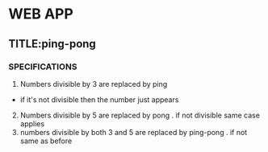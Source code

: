 # WEB APP
## TITLE:ping-pong
### SPECIFICATIONS
1. Numbers divisible by 3 are replaced by ping
  - if it's not divisible then the number just appears
2. Numbers divisible by 5 are replaced by pong
. if not divisible same case applies
3. numbers divisible by both 3 and 5 are replaced by ping-pong
. if not same as before
